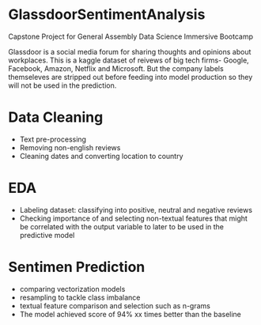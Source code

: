 # GlassdoorSentimentAnalysis
Capstone Project for General Assembly Data Science Immersive Bootcamp

Glassdoor is a social media forum for sharing thoughts and opinions about workplaces. This is a kaggle dataset of reivews of big tech firms- Google, Facebook, Amazon, Netflix and Microsoft. But the company labels themseleves are stripped out before feeding into model production so they will not be used in the prediction.


# Data Cleaning
- Text pre-processing
- Removing non-english reviews
- Cleaning dates and converting location to country

# EDA
- Labeling dataset: classifying into positive, neutral and negative reviews
- Checking importance of and selecting non-textual features that might be correlated with the output variable to later to be used in the predictive model


# Sentimen Prediction
- comparing vectorization models
- resampling to tackle class imbalance
- textual feature comparison and selection such as n-grams
- The model achieved score of 94% xx times better than the baseline
